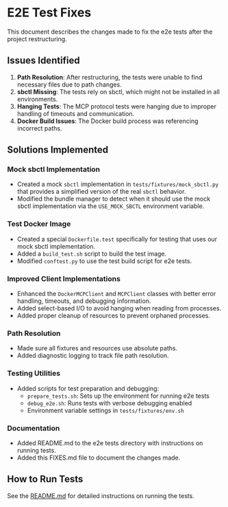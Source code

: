# E2E Test Fixes

This document describes the changes made to fix the e2e tests after the project restructuring.

## Issues Identified

1. **Path Resolution**: After restructuring, the tests were unable to find necessary files due to path changes.
2. **sbctl Missing**: The tests rely on sbctl, which might not be installed in all environments.
3. **Hanging Tests**: The MCP protocol tests were hanging due to improper handling of timeouts and communication.
4. **Docker Build Issues**: The Docker build process was referencing incorrect paths.

## Solutions Implemented

### Mock sbctl Implementation

- Created a mock `sbctl` implementation in `tests/fixtures/mock_sbctl.py` that provides a simplified version of the real `sbctl` behavior.
- Modified the bundle manager to detect when it should use the mock sbctl implementation via the `USE_MOCK_SBCTL` environment variable.

### Test Docker Image

- Created a special `Dockerfile.test` specifically for testing that uses our mock sbctl implementation.
- Added a `build_test.sh` script to build the test image.
- Modified `conftest.py` to use the test build script for e2e tests.

### Improved Client Implementations

- Enhanced the `DockerMCPClient` and `MCPClient` classes with better error handling, timeouts, and debugging information.
- Added select-based I/O to avoid hanging when reading from processes.
- Added proper cleanup of resources to prevent orphaned processes.

### Path Resolution

- Made sure all fixtures and resources use absolute paths.
- Added diagnostic logging to track file path resolution.

### Testing Utilities

- Added scripts for test preparation and debugging:
  - `prepare_tests.sh`: Sets up the environment for running e2e tests
  - `debug_e2e.sh`: Runs tests with verbose debugging enabled
  - Environment variable settings in `tests/fixtures/env.sh`
  
### Documentation

- Added README.md to the e2e tests directory with instructions on running tests.
- Added this FIXES.md file to document the changes made.

## How to Run Tests

See the [README.md](./README.md) for detailed instructions on running the tests.